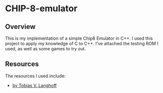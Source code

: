 # CHIP-8-emulator

## Overview
<p>
  This is my implementation of a simple Chip8 Emulator in C++. I used this project to apply my knowledge of C to C++. I've attached the testing ROM I used, as well as some games to try out.
</p>

## Resources
<p>
  The resources I used include:
</p>
<ul>
  <li>
    <a href="https://tobiasvl.github.io/blog/write-a-chip-8-emulator/" text="Guide to making a CHIP-8 emulator"> by Tobias V. Langhoff
  </li>
</ul>
